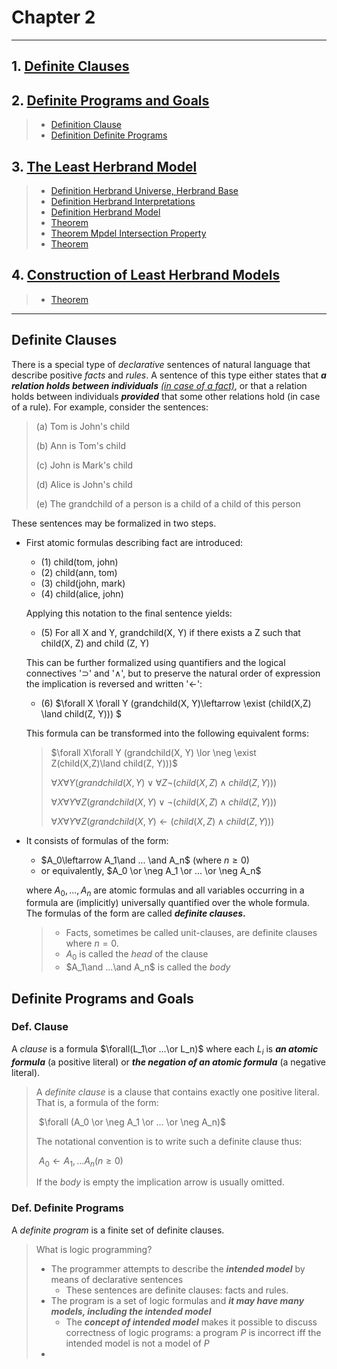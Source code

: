 # Chapter 2

------

## 1. [Definite Clauses](#sec1)

## 2. [Definite Programs and Goals](#sec2)

> - [Definition Clause](#clause)
> - [Definition Definite Programs](#definiteprog)

## 3. [The Least Herbrand Model](#sec3)

> - [Definition Herbrand Universe, Herbrand Base](#huhb)
> - [Definition Herbrand Interpretations](#hi)
> - [Definition Herbrand Model](#hm)
> - [Theorem](#theorem1)
> - [Theorem Mpdel Intersection Property](#theorem2)
> - [Theorem](#theorem3)

## 4. [Construction of Least Herbrand Models](#sec4)

> - [Theorem](#theorem4)

---

## <a name='sec1'>Definite Clauses</a>

There is a special type of *declarative* sentences of natural language that describe positive *facts* and *rules*. A sentence of this type either states that ***a relation holds between individuals*** *<u>(in case of a fact)</u>*, or that a relation holds between individuals ***provided*** that some other relations hold (in case of a rule). For example, consider the sentences:

> (a) Tom is John's child
>
> (b) Ann is Tom's child
>
> (c) John is Mark's child
>
> (d) Alice is John's child
>
> (e) The grandchild of a person is a child of a child of this person

These sentences may be formalized in two steps.

* First atomic formulas describing fact are introduced:

  * (1) child(tom, john)
  * (2) child(ann, tom)
  * (3) child(john, mark)
  * (4) child(alice, john)

  Applying this notation to the final sentence yields:

  * (5) For all X and Y, grandchild(X, Y) if there exists a Z such that child(X, Z) and child (Z, Y)

  This can be further formalized using quantifiers and the logical connectives '$\supset$' and '$\land$', but to preserve the natural order of expression the implication is reversed and written '$\leftarrow$':

  * (6) $\forall X \forall Y (grandchild(X, Y)\leftarrow \exist (child(X,Z) \land child(Z, Y))) $

  This formula can be transformed into the following equivalent forms:

  >$\forall X\forall Y (grandchild(X, Y) \lor \neg \exist Z(child(X,Z)\land child(Z, Y)))$
  >
  >$\forall X\forall Y (grandchild(X, Y) \lor\forall Z\neg(child(X,Z)\land child(Z, Y)))$
  >
  >$\forall X\forall Y\forall Z(grandchild(X,Y)\lor\neg(child(X,Z)\land child(Z,Y)))$
  >
  >$\forall X\forall Y\forall Z (grandchild(X,Y)\leftarrow (child(X,Z)\land child(Z, Y)))$

* It consists of formulas of the form:

  * $A_0\leftarrow A_1\and ... \and A_n$ (where $n\geq 0$) 
  * or equivalently, $A_0 \or \neg A_1 \or ... \or \neg A_n$

  where $A_0, ..., A_n$ are atomic formulas and all variables occurring in a formula are (implicitly) universally quantified over the whole formula. The formulas of the form are called ***definite clauses*.**

  > * Facts, sometimes be called unit-clauses, are definite clauses where $n=0$.
  > * $A_0$ is called the *head* of the clause
  > * $A_1\and ...\and A_n$ is called the *body*

## <a name='sec2'>Definite Programs and Goals</a>

### <a name='clause'>Def. Clause</a>

A *clause* is a formula $\forall(L_1\or ...\or L_n)$ where each $L_i$ is ***an atomic formula*** (a positive literal) or ***the negation of an atomic formula*** (a negative literal).

> A *definite clause* is a clause that contains exactly one positive literal. That is, a formula of the form:
>
> ​				          $\forall (A_0 \or \neg A_1 \or ... \or \neg A_n)$
>
> The notational convention is to write such a definite clause thus:
>
> ​					   $A_0 \leftarrow A_1,...A_n (n\geq 0)$
>
> If the *body* is empty the implication arrow is usually omitted.

### <a name='definiteprog'>Def. Definite Programs</a>

A *definite program* is a finite set of definite clauses.

> What is logic programming?
>
> * The programmer attempts to describe the ***intended model*** by means of declarative sentences
>   * These sentences are definite clauses: facts and rules.
> * The program is a set of logic formulas and ***it may have many models, including the intended model***
>   * The ***concept of intended model*** makes it possible to discuss correctness of logic programs: a program *P* is incorrect iff the intended model is not a model of *P*
> * 